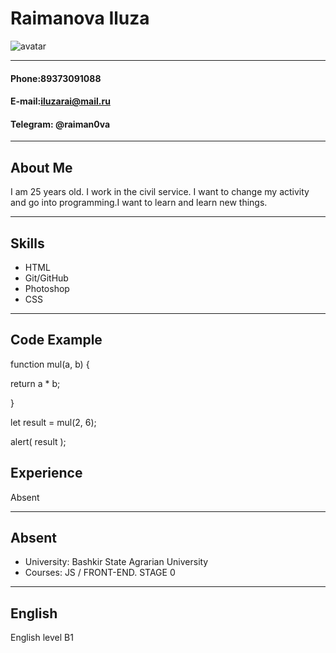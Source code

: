 # __Raimanova Iluza__
![avatar](https://i.ibb.co/KL8DZdw/photo-2022-06-06-23-02-07.jpg)
***
#### Phone:89373091088

#### E-mail:iluzarai@mail.ru

#### Telegram: @raiman0va
***
## __About Me__
I am 25 years old. I work in the civil service. I want to change my activity and go into programming.I want to learn and learn new things.
***
## __Skills__
* HTML
* Git/GitHub
* Photoshop
* CSS
***
## __Code Example__

function mul(a, b) {

  return a * b;
  
}

let result = mul(2, 6);

alert( result );

## __Experience__
Absent
***
## __Absent__
* University: Bashkir State Agrarian University
* Courses: JS / FRONT-END. STAGE 0
***
## __English__
English level B1

